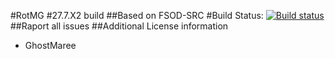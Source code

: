 #RotMG #27.7.X2 build 
##Based on FSOD-SRC
#Build Status: [![Build status](https://img.shields.io/appveyor/ci/ossimc82/fabiano-swagger-of-doom/master.svg)](https://ci.appveyor.com/project/ossimc82/fabiano-swagger-of-doom)
##Raport all issues
##Additional License information

- GhostMaree